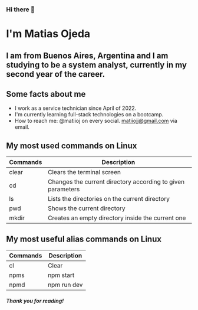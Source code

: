 ### Hi there 👋

# I'm Matias Ojeda
## I am from **Buenos Aires, Argentina** and I am studying to be a system analyst, currently in my second year of the career.
## Some facts about me

* I work as a service technician since April of 2022.
* I'm currently learning full-stack technologies on a bootcamp.
* How to reach me: @matiioj on every social. matiiojj@gmail.com via email.

## My most used commands on Linux

| Commands | Description |
| ---------|------------|
| clear | Clears the terminal screen |
| cd | Changes the current directory according to given parameters | 
| ls | Lists the directories on the current directory | 
| pwd | Shows the current directory | 
| mkdir | Creates an empty directory inside the current one | 

## My most useful alias commands on Linux

| Commands | Description |
| -------- | ----------- |
| cl | Clear | 
| npms | npm start | 
| npmd | npm run dev |

##### Thank you for reading! 
